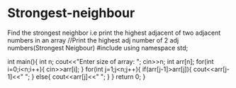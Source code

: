 # Strongest-neighbour
Find the strongest neighbor i.e print the highest adjacent of two adjacent numbers in an array
//Print the highest adj number of 2 adj numbers(Strongest Neigbour) 
#include<iostream>
using namespace std;

int main(){
	int n;
	cout<<"Enter size of array: ";
	cin>>n;
	int arr[n];
	for(int i=0;i<n;i++){
		cin>>arr[i];
	}
	for(int j=1;j<n;j++){
		if(arr[j-1]>arr[j]){
			cout<<arr[j-1]<<" ";
		}
		else{
			cout<<arr[j]<<" ";
		}
	}
	return 0;
}
